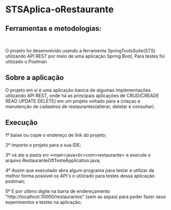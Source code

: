 # STSAplica-oRestaurante

<H2>Ferramentas e metodologias:</H2>
<br><p>O projeto foi desenvolvido usando a ferramenta SpringToolsSuite(STS) utilizando API REST por meio de uma aplicação Spring Boot, Para testes foi utilizado o Postman<br></p>


<H2>Sobre a aplicação</h2>
<p>O projeto em si é uma aplicação basica de algumas implementações utilizando API REST, onde há as principais aplicações de CRUD(CREADE READ UPDATE DELETE) em um projeto voltado para a criaçao e manutenção de cadastros de restaurantes(alterar, deletar e consultar).
  
<h2>Execução</h2>
<p>1º baixe ou copie o endereço de link do projeto;
  <p>2º importe o projeto para a sua IDE;
    <p>3º vá ate a pasta src->main>java>br>com>restaurante> e execute o arquivo RestauranteGftTesteApplication.java;
      <p>4º Assim que executado abra algum programa para testar e utilizar da melhor forma possivel os API's o utilizado para testes dessa aplicação postman;
        <p>5º E por ultimo digite na barra de endereçamento "http://localhost:10000/restaurantes" (sem as aspas) para poder fazer seus experimentos e testes na aplicação;
          
 

